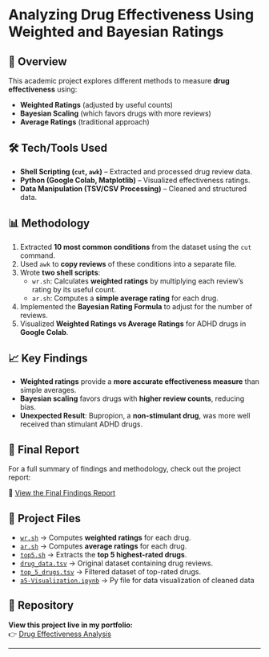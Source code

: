 # Analyzing Drug Effectiveness Using Weighted and Bayesian Ratings

## 📌 Overview
This academic project explores different methods to measure **drug effectiveness** using:
- **Weighted Ratings** (adjusted by useful counts)
- **Bayesian Scaling** (which favors drugs with more reviews)
- **Average Ratings** (traditional approach)

## 🛠 Tech/Tools Used
- **Shell Scripting (`cut`, `awk`)** – Extracted and processed drug review data.
- **Python (Google Colab, Matplotlib)** – Visualized effectiveness ratings.
- **Data Manipulation (TSV/CSV Processing)** – Cleaned and structured data.

## 📊 Methodology
1. Extracted **10 most common conditions** from the dataset using the `cut` command.
2. Used `awk` to **copy reviews** of these conditions into a separate file.
3. Wrote **two shell scripts**:
   - `wr.sh`: Calculates **weighted ratings** by multiplying each review’s rating by its useful count.
   - `ar.sh`: Computes a **simple average rating** for each drug.
4. Implemented the **Bayesian Rating Formula** to adjust for the number of reviews.
5. Visualized **Weighted Ratings vs Average Ratings** for ADHD drugs in **Google Colab**.

## 📈 Key Findings
- **Weighted ratings** provide a **more accurate effectiveness measure** than simple averages.
- **Bayesian scaling** favors drugs with **higher review counts**, reducing bias.
- **Unexpected Result**: Bupropion, a **non-stimulant drug**, was more well received than stimulant ADHD drugs.

## 📑 Final Report
For a full summary of findings and methodology, check out the project report:

📄 [View the Final Findings Report](findings.pdf)


## 📂 Project Files
- [`wr.sh`](wr.sh) → Computes **weighted ratings** for each drug.
- [`ar.sh`](ar.sh) → Computes **average ratings** for each drug.
- [`top5.sh`](top5.sh) → Extracts the **top 5 highest-rated drugs**.
- [`drug_data.tsv`](drug_data.tsv) → Original dataset containing drug reviews.
- [`top_5_drugs.tsv`](top_5_drugs.tsv) → Filtered dataset of top-rated drugs.
- [`a5-Visualization.ipynb`](a5-Visualization.ipynb) → Py file for data visualization of cleaned data


## 🔗 Repository
**View this project live in my portfolio:**  
👉 [Drug Effectiveness Analysis](https://github.com/MartinS34/MartinS34.github.io/tree/main/projects/cs131-final)


---
